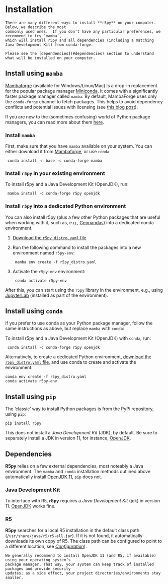 # Installation

```{note}
There are many different ways to install **r5py** on your computer. Below, we describe the most
commonly used ones.  If you don’t have any particular preferences, we recommend to try `mamba`,
which will install r5py and all dependencies (including a matching Java Development Kit) from conda-forge.

Please see the [dependencies](#dependencies) section to understand what will be installed on your computer.
```


## Install using `mamba`

[Mambaforge](https://github.com/conda-forge/miniforge#mambaforge) (available for Windows/Linux/Mac)
is a drop-in replacement for the popular package manager [Miniconda](https://docs.conda.io/en/latest/miniconda.html).
It comes with a significantly faster package manager called `mamba`. By default, MambaForge uses only the
`conda-forge` channel to fetch packages. This helps to avoid dependency conflicts and potential
issues with licensing (see [this blog post](https://florianwilhelm.info/2021/09/Handling_Anaconda_without_getting_constricted/)).

If you are new to the (sometimes confusing) world of Python package managers, you can read more about them
[here](https://python-gis-book.readthedocs.io/en/develop/part1/chapter-01/nb/05-installation.html).


### Install `mamba`

First, make sure that you have `mamba` available on your system. You can either download it from
[Mambaforge](https://github.com/conda-forge/miniforge#mambaforge), or use `conda`:

     conda install -n base -c conda-forge mamba


### Install `r5py` in your existing environment

To install r5py and a Java Development Kit (OpenJDK), run:

     mamba install -c conda-forge r5py openjdk


### Install `r5py` into a dedicated Python environment

You can also install r5py (plus a few other Python packages that are useful
when working with it, such as, e.g., [Geopandas](https://geopandas.org/)) into
a dedicated conda environment.

1. [Download the `r5py_distro.yaml` file](../../ci/r5py_distro.yaml)
2. Run the following command to install the packages into a new environment named `r5py-env`:

        mamba env create -f r5py_distro.yaml


4. Activate the `r5py-env` environment:

        conda activate r5py-env

After this, you can start using the `r5py` library in the environment, e.g., using
[JupyterLab](https://jupyterlab.readthedocs.io/en/stable/) (installed as part of the environment).

## Install using `conda`

If you prefer to use conda as your Python package manager, follow the same instructions as above,
but replace `mamba` with `conda`:

To install r5py and a Java Development Kit (OpenJDK) with `conda`, run:

     conda install -c conda-forge r5py openjdk

Alternatively, to create a dedicated Python environment, [download the `r5py_distro.yaml`
file](../../ci/r5py_distro.yaml), and use conda to create and activate the environment:

    conda env create -f r5py_distro.yaml
    conda activate r5py-env

## Install using `pip`

The ‘classic’ way to install Python packages is from the PyPi repository, using `pip`:

    pip install r5py

This does not install a *Java Development Kit* (JDK), by default. Be sure to separately install
a JDK in version 11, for instance, [OpenJDK](http://jdk.java.net/java-se-ri/11).


## Dependencies

**R5py** relies on a few external dependencies, most noteably a Java environment. The `mamba` and
`conda` installation methods outlined above automatically install [OpenJDK
11](http://jdk.java.net/java-se-ri/11), `pip` does not.

### Java Development Kit

To interface with R5, **r5py** requires a *Java Development Kit* (jdk) in version 11.
[OpenJDK](https://openjdk.java.net/) works fine.


### R5

**R5py** searches for a local R5 installation in the default class path (`/usr/share/java/r5/r5-all.jar`).
If it is not found, it automatically downloads its own copy of R5. The class path can be configured to
point to a different location, see *[Configuration](configuration)*).

```{note}
We generally recommend to install OpenJDK 11 (and R5, if available) using your operating system’s
package manager. That way, your system can keep track of installed packages and provide security
updates; as a side effect, your project directories/environments stay smaller.
```

